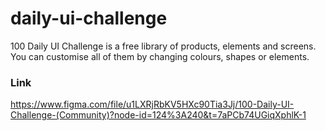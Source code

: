 # daily-ui-challenge
100 Daily UI Challenge is a free library of products, elements and screens. You can customise all of them by changing colours, shapes or elements.

### Link
https://www.figma.com/file/u1LXRjRbKV5HXc90Tia3Jj/100-Daily-UI-Challenge-(Community)?node-id=124%3A240&t=7aPCb74UGiqXphlK-1
